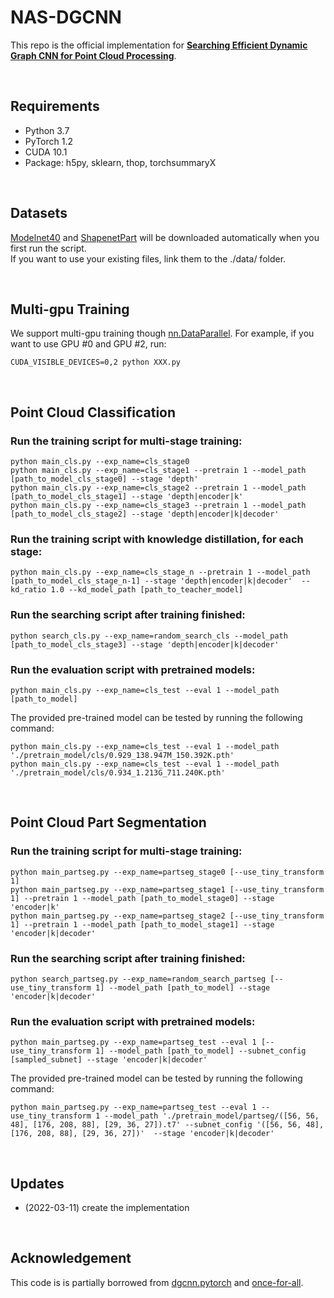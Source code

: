 # NAS-DGCNN
This repo is the official implementation for [**Searching Efficient Dynamic Graph CNN for Point Cloud Processing**](https://openreview.net/forum?id=BRfBlZ6SIgq).

&nbsp;
## Requirements
- Python 3.7
- PyTorch 1.2
- CUDA 10.1
- Package: h5py, sklearn, thop, torchsummaryX



&nbsp;
## Datasets
[Modelnet40](https://shapenet.cs.stanford.edu/media/modelnet40_ply_hdf5_2048.zip) and [ShapenetPart](https://shapenet.cs.stanford.edu/media/shapenet_part_seg_hdf5_data.zip) will be downloaded automatically when you first run the script.  
If you want to use your existing files, link them to the ./data/ folder.

&nbsp;
## Multi-gpu Training  
We support multi-gpu training though [nn.DataParallel](https://pytorch.org/docs/stable/nn.html#dataparallel).
For example, if you want to use GPU #0 and GPU #2, run:
```
CUDA_VISIBLE_DEVICES=0,2 python XXX.py
```

&nbsp;
## Point Cloud Classification
### Run the training script for multi-stage training:

``` 
python main_cls.py --exp_name=cls_stage0 
python main_cls.py --exp_name=cls_stage1 --pretrain 1 --model_path [path_to_model_cls_stage0] --stage 'depth'
python main_cls.py --exp_name=cls_stage2 --pretrain 1 --model_path [path_to_model_cls_stage1] --stage 'depth|encoder|k'
python main_cls.py --exp_name=cls_stage3 --pretrain 1 --model_path [path_to_model_cls_stage2] --stage 'depth|encoder|k|decoder'
```
### Run the training script with knowledge distillation, for each stage:
```
python main_cls.py --exp_name=cls_stage_n --pretrain 1 --model_path [path_to_model_cls_stage_n-1] --stage 'depth|encoder|k|decoder'  --kd_ratio 1.0 --kd_model_path [path_to_teacher_model]
```
### Run the searching script after training finished:
``` 
python search_cls.py --exp_name=random_search_cls --model_path [path_to_model_cls_stage3] --stage 'depth|encoder|k|decoder'
```
### Run the evaluation script with pretrained models:
``` 
python main_cls.py --exp_name=cls_test --eval 1 --model_path [path_to_model] 
```
The provided pre-trained model can be tested by running the following command:
``` 
python main_cls.py --exp_name=cls_test --eval 1 --model_path './pretrain_model/cls/0.929_138.947M_150.392K.pth' 
python main_cls.py --exp_name=cls_test --eval 1 --model_path './pretrain_model/cls/0.934_1.213G_711.240K.pth'
```



&nbsp;
## Point Cloud Part Segmentation
### Run the training script for multi-stage training:

``` 
python main_partseg.py --exp_name=partseg_stage0 [--use_tiny_transform 1]
python main_partseg.py --exp_name=partseg_stage1 [--use_tiny_transform 1] --pretrain 1 --model_path [path_to_model_stage0] --stage 'encoder|k'
python main_partseg.py --exp_name=partseg_stage2 [--use_tiny_transform 1] --pretrain 1 --model_path [path_to_model_stage1] --stage 'encoder|k|decoder'
```
### Run the searching script after training finished:
``` 
python search_partseg.py --exp_name=random_search_partseg [--use_tiny_transform 1] --model_path [path_to_model] --stage 'encoder|k|decoder'
```
### Run the evaluation script with pretrained models:
``` 
python main_partseg.py --exp_name=partseg_test --eval 1 [--use_tiny_transform 1] --model_path [path_to_model] --subnet_config [sampled_subnet] --stage 'encoder|k|decoder'
```
The provided pre-trained model can be tested by running the following command:
``` 
python main_partseg.py --exp_name=partseg_test --eval 1 --use_tiny_transform 1 --model_path './pretrain_model/partseg/([56, 56, 48], [176, 208, 88], [29, 36, 27]).t7' --subnet_config '([56, 56, 48], [176, 208, 88], [29, 36, 27])'  --stage 'encoder|k|decoder'
```

&nbsp;
## Updates
+ (2022-03-11) create the implementation

&nbsp;
## Acknowledgement
This code is is partially borrowed from [dgcnn.pytorch](https://github.com/AnTao97/dgcnn.pytorch) and [once-for-all](https://github.com/mit-han-lab/once-for-all).  
